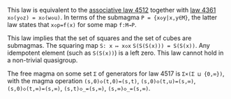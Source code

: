 This law is equivalent to the [associative law 4512](https://teorth.github.io/equational_theories/implications/?4512) together with [law 4361](https://teorth.github.io/equational_theories/implications/?4361) `x◇(y◇z) = x◇(w◇u)`.  In terms of the submagma `P = {x◇y|x,y∈M}`, the latter law states that `x◇p=f(x)` for some map `f:M→P`.

This law implies that the set of squares and the set of cubes are submagmas.  The squaring map `S: x ↦ x◇x`  `S(S(S(x))) = S(S(x))`.  Any idempotent element (such as `S(S(x))`) is a left zero.  This law cannot hold in a non-trivial quasigroup.

The free magma on some set `Σ` of generators for law 4517 is `Σ×(Σ ⊔ {0,∞})`, with the magma operation `(s,0)◇(t,0)=(s,t)`, `(s,0)◇(t,u)=(s,∞)`, `(s,0)◇(t,∞)=(s,∞)`, `(s,t)◇_=(s,∞)`, `(s,∞)◇_=(s,∞)`.
